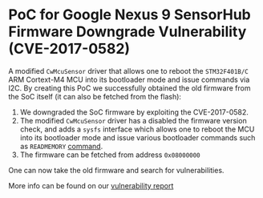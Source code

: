 # PoC for Google Nexus 9 SensorHub Firmware Downgrade Vulnerability (CVE-2017-0582) #

A modified `CwMcuSensor` driver that allows one to reboot the `STM32F401B/C` ARM Cortext-M4 MCU into its bootloader mode and issue commands via I2C.
By creating this PoC we successfully obtained the old firmware from the SoC itself (it can also be fetched from the flash):

1. We downgraded the SoC firmware by exploiting the CVE-2017-0582.
2. The modified `CwMcuSensor` driver has a disabled the firmware version check, and adds a `sysfs` interface which allows one  to reboot the MCU into its bootloader mode and issue various bootloader commands such as `READMEMORY` [command](http://www.st.com/content/ccc/resource/technical/document/application_note/35/7d/5b/bf/67/75/41/d6/CD00251611.pdf/files/CD00251611.pdf/jcr:content/translations/en.CD00251611.pdf). 
3. The firmware can be fetched  from address `0x08000000`

One can now take the old firmware and search for vulnerabilities.

More info can be found on our [vulnerability report](https://alephsecurity.com/vulns/aleph-2017010)